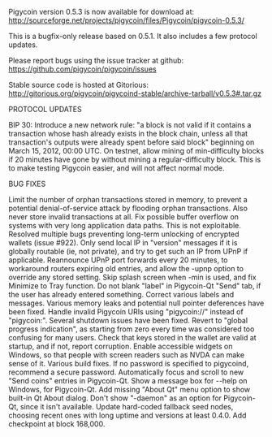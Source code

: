 Pigycoin version 0.5.3 is now available for download at:
http://sourceforge.net/projects/pigycoin/files/Pigycoin/pigycoin-0.5.3/

This is a bugfix-only release based on 0.5.1.
It also includes a few protocol updates.

Please report bugs using the issue tracker at github:
https://github.com/pigycoin/pigycoin/issues

Stable source code is hosted at Gitorious:
http://gitorious.org/pigycoin/pigycoind-stable/archive-tarball/v0.5.3#.tar.gz

PROTOCOL UPDATES

BIP 30: Introduce a new network rule: "a block is not valid if it contains a transaction whose hash already exists in the block chain, unless all that transaction's outputs were already spent before said block" beginning on March 15, 2012, 00:00 UTC.
On testnet, allow mining of min-difficulty blocks if 20 minutes have gone by without mining a regular-difficulty block. This is to make testing Pigycoin easier, and will not affect normal mode.

BUG FIXES

Limit the number of orphan transactions stored in memory, to prevent a potential denial-of-service attack by flooding orphan transactions. Also never store invalid transactions at all.
Fix possible buffer overflow on systems with very long application data paths. This is not exploitable.
Resolved multiple bugs preventing long-term unlocking of encrypted wallets
(issue #922).
Only send local IP in "version" messages if it is globally routable (ie, not private), and try to get such an IP from UPnP if applicable.
Reannounce UPnP port forwards every 20 minutes, to workaround routers expiring old entries, and allow the -upnp option to override any stored setting.
Skip splash screen when -min is used, and fix Minimize to Tray function.
Do not blank "label" in Pigycoin-Qt "Send" tab, if the user has already entered something.
Correct various labels and messages.
Various memory leaks and potential null pointer deferences have been fixed.
Handle invalid Pigycoin URIs using "pigycoin://" instead of "pigycoin:".
Several shutdown issues have been fixed.
Revert to "global progress indication", as starting from zero every time was considered too confusing for many users.
Check that keys stored in the wallet are valid at startup, and if not, report corruption.
Enable accessible widgets on Windows, so that people with screen readers such as NVDA can make sense of it.
Various build fixes.
If no password is specified to pigycoind, recommend a secure password.
Automatically focus and scroll to new "Send coins" entries in Pigycoin-Qt.
Show a message box for --help on Windows, for Pigycoin-Qt.
Add missing "About Qt" menu option to show built-in Qt About dialog.
Don't show "-daemon" as an option for Pigycoin-Qt, since it isn't available.
Update hard-coded fallback seed nodes, choosing recent ones with long uptime and versions at least 0.4.0.
Add checkpoint at block 168,000.
